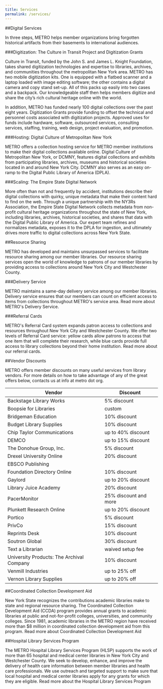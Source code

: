 ```yaml
---
title: Services
permalink: /services/
---
```


##Digital Services

In three steps, METRO helps member organizations bring forgotten historical artifacts from their basements to international audiences.  

###Digitization: The Culture in Transit Project and Digitization Grants

Culture in Transit, funded by the John S. and James L. Knight Foundation, takes shared digitization technologies and expertise to libraries, archives, and communities throughout the metropolitan New York area.  METRO has two mobile digitization kits. One is equipped with a flatbed scanner and a laptop loaded with image editing software; the other contains a digital camera and copy stand set-up. All of this packs up easily into two cases and a backpack. Our knowledgeable staff then helps members digitize and share the city’s rich cultural heritage online with the world. 

In addition, METRO has funded nearly 100 digital collections over the past eight years. Digitization Grants provide funding to offset the technical and personnel costs associated with digitization projects. Approved uses for funds include hardware, software, outsourced services, consulting services, staffing, training, web design, project evaluation, and promotion.

###Hosting: Digital Culture of Metropolitan New York

METRO offers a collection hosting service for METRO member institutions to make their digital collections available online. Digital Culture of Metropolitan New York, or DCMNY, features digital collections and exhibits from participating libraries, archives, museums and historical societies located in and around New York City. DCMNY also serves as an easy on-ramp to the Digital Public Library of America (DPLA).

###Scaling: The Empire State Digital Network

More often than not and frequently by accident, institutions describe their digital collections with quirky, unique metadata that make their content hard to find on the web. Through a unique partnership with the NY3Rs Association, the Empire State Digital Network collects metadata from non-profit cultural heritage organizations throughout the state of New York, including libraries, archives, historical societies, and shares that data with the Digital Public Library of America.  Our expert team refines and normalizes metadata, exposes it to the DPLA for ingestion, and ultimately drives more traffic to digital collections across New York State.

##Resource Sharing

METRO has developed and maintains unsurpassed services to facilitate resource sharing among our member libraries. Our resource sharing services open the world of knowledge to patrons of our member libraries by providing access to collections around New York City and Westchester County.

###Delivery Service

METRO maintains a same-day delivery service among our member libraries. Delivery service ensures that our members can count on efficient access to items from collections throughout METRO's service area. 
Read more about METRO's Delivery Service.

###Referral Cards

METRO's Referral Card system expands patron access to collections and resources throughout New York City and Westchester County. We offer two levels of Referral Card service: yellow cards allow patrons to access that one item that will complete their research, while blue cards provide full access to library collections beyond their home institution.
Read more about our referral cards.

##Vendor Discounts

METRO offers member discounts on many useful services from library vendors.  For more details on how to take advantage of any of the great offers below, contacts us at info at metro dot org.

|  Vendor                                      |  Discount                | 
|  ------------------------------------------  |  ----------------------  | 
|  Backstage Library Works                     |  5% discount             | 
|  Boopsie for Libraries                       |  custom                  | 
|  Bridgeman Education                         |  10% discount            | 
|  Budget Library Supplies                     |  10% discount            | 
|  Chip Taylor Communications                  |  up to 40% discount      | 
|  DEMCO                                       |  up to 15% discount      | 
|  The Donohue Group, Inc.                     |  5% discount             | 
|  Drexel University Online                    |  20% discount            | 
|  EBSCO Publishing                            |                          | 
|  Foundation Directory Online                 |  10% discount            | 
|  Gaylord                                     |  up to 20% discount      | 
|  Library Juice Academy                       |  20% discount            | 
|  PacerMonitor                                |  25% discount and more   | 
|  Plunkett Research Online                    |  up to 20% discount      | 
|  Portico                                     |  5% discount             | 
|  PrivCo                                      |  15% discount            | 
|  Reprints Desk                               |  10% discount            | 
|  Soutron Global                              |  30% discount            | 
|  Text a Librarian                            |  waived setup fee        | 
|  University Products: The Archival Company   |  10% discount            | 
|  Venmill Industries                          |  up to 25% off           | 
|  Vernon Library Supplies                     |  up to 20% off           | 



##Coordinated Collection Development Aid

New York State recognizes the contributions academic libraries make to state and regional resource sharing. The Coordinated Collection Development Aid (CCDA) program provides annual grants to academic libraries at public and not-for-profit colleges, universities, and community colleges. Since 1981, academic libraries in the METRO region have received more than $8 million in coordinated collection development aid from this program.
Read more about Coordinated Collection Development Aid

##Hospital Library Services Program

The METRO Hospital Library Services Program (HLSP) supports the work of more than 65 hospital and medical center libraries in New York City and Westchester County. We seek to develop, enhance, and improve the delivery of health care information between member libraries and health care professionals. We use outreach and targeted support to make sure that local hospital and medical center libraries apply for any grants for which they are eligible. 
Read more about the Hospital Library Services Program
